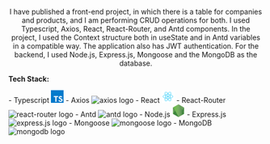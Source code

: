 <p align="center"> I have published a front-end project, in which there is a table for companies and products, and I am performing CRUD operations for both. I used Typescript, Axios, React, React-Router, and Antd components. In the project, I used the Context structure both in useState and in Antd variables in a compatible way. The application also has JWT authentication. For the backend, I used Node.js, Express.js, Mongoose and the MongoDB as the database. </p>

<b>Tech Stack: </b>

<p align="left">
- Typescript <img src="https://raw.githubusercontent.com/github/explore/80688e429a7d4ef2fca1e82350fe8e3517d3494d/topics/typescript/typescript.png" alt="typescript logo" width="25"/>
- Axios <img src="https://raw.githubusercontent.com/axios/axios/main/media/logo.png" alt="axios logo" width="25"/>
- React <img src="https://raw.githubusercontent.com/github/explore/80688e429a7d4ef2fca1e82350fe8e3517d3494d/topics/react/react.png" alt="react logo" width="25"/>
- React-Router <img src="https://raw.githubusercontent.com/ReactTraining/react-router/main/logo.png" alt="react-router logo" width="25"/>
- Antd <img src="https://raw.githubusercontent.com/ant-design/ant-design/main/logo.svg" alt="antd logo" width="25"/>
- Node.js <img src="https://raw.githubusercontent.com/github/explore/80688e429a7d4ef2fca1e82350fe8e3517d3494d/topics/nodejs/nodejs.png" alt="node.js logo" width="25"/>
- Express.js <img src="https://raw.githubusercontent.com/expressjs/express/main/logo.png" alt="express.js logo" width="25"/>
- Mongoose <img src="https://raw.githubusercontent.com/Automattic/mongoose/main/logo.png" alt="mongoose logo" width="25"/>
- MongoDB <img src="https://raw.githubusercontent.com/mongodb/mongo/main/assets/mongodb-logo-rgb.jpg" alt="mongodb logo" width="25"/>
</p>
